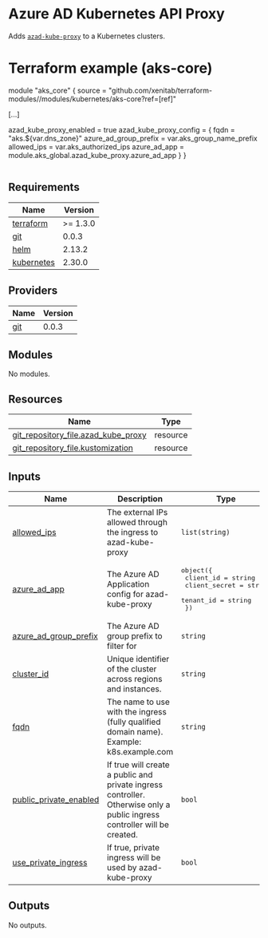 # Azure AD Kubernetes API Proxy
Adds [`azad-kube-proxy`](https://github.com/XenitAB/azad-kube-proxy) to a Kubernetes clusters.

# Terraform example (aks-core)

module "aks\_core" {
  source = "github.com/xenitab/terraform-modules//modules/kubernetes/aks-core?ref=[ref]"

  [...]

  azad\_kube\_proxy\_enabled = true
  azad\_kube\_proxy\_config = {
    fqdn                  = "aks.${var.dns\_zone}"
    azure\_ad\_group\_prefix = var.aks\_group\_name\_prefix
    allowed\_ips           = var.aks\_authorized\_ips
    azure\_ad\_app          = module.aks\_global.azad\_kube\_proxy.azure\_ad\_app
  }
}
```
```

## Requirements

| Name | Version |
|------|---------|
| <a name="requirement_terraform"></a> [terraform](#requirement\_terraform) | >= 1.3.0 |
| <a name="requirement_git"></a> [git](#requirement\_git) | 0.0.3 |
| <a name="requirement_helm"></a> [helm](#requirement\_helm) | 2.13.2 |
| <a name="requirement_kubernetes"></a> [kubernetes](#requirement\_kubernetes) | 2.30.0 |

## Providers

| Name | Version |
|------|---------|
| <a name="provider_git"></a> [git](#provider\_git) | 0.0.3 |

## Modules

No modules.

## Resources

| Name | Type |
|------|------|
| [git_repository_file.azad_kube_proxy](https://registry.terraform.io/providers/xenitab/git/0.0.3/docs/resources/repository_file) | resource |
| [git_repository_file.kustomization](https://registry.terraform.io/providers/xenitab/git/0.0.3/docs/resources/repository_file) | resource |

## Inputs

| Name | Description | Type | Default | Required |
|------|-------------|------|---------|:--------:|
| <a name="input_allowed_ips"></a> [allowed\_ips](#input\_allowed\_ips) | The external IPs allowed through the ingress to azad-kube-proxy | `list(string)` | <pre>[<br>  "0.0.0.0/0"<br>]</pre> | no |
| <a name="input_azure_ad_app"></a> [azure\_ad\_app](#input\_azure\_ad\_app) | The Azure AD Application config for azad-kube-proxy | <pre>object({<br>    client_id     = string<br>    client_secret = string<br>    tenant_id     = string<br>  })</pre> | n/a | yes |
| <a name="input_azure_ad_group_prefix"></a> [azure\_ad\_group\_prefix](#input\_azure\_ad\_group\_prefix) | The Azure AD group prefix to filter for | `string` | `""` | no |
| <a name="input_cluster_id"></a> [cluster\_id](#input\_cluster\_id) | Unique identifier of the cluster across regions and instances. | `string` | n/a | yes |
| <a name="input_fqdn"></a> [fqdn](#input\_fqdn) | The name to use with the ingress (fully qualified domain name). Example: k8s.example.com | `string` | n/a | yes |
| <a name="input_public_private_enabled"></a> [public\_private\_enabled](#input\_public\_private\_enabled) | If true will create a public and private ingress controller. Otherwise only a public ingress controller will be created. | `bool` | `false` | no |
| <a name="input_use_private_ingress"></a> [use\_private\_ingress](#input\_use\_private\_ingress) | If true, private ingress will be used by azad-kube-proxy | `bool` | `false` | no |

## Outputs

No outputs.

